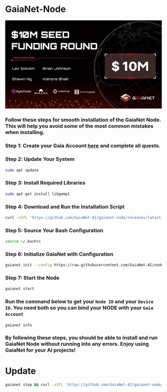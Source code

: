 # GaiaNet-Node
![image](https://github.com/Veviloos/GaiaNet-Node/blob/main/%CE%A3%CF%84%CE%B9%CE%B3%CE%BC%CE%B9%CE%BF%CC%81%CF%84%CF%85%CF%80%CE%BF%20%CE%BF%CE%B8%CE%BF%CC%81%CE%BD%CE%B7%CF%82%202025-01-27%2C%2016.06.58.png)
### Follow these steps for smooth installation of the GaiaNet Node. This will help you avoid some of the most common mistakes when installing.

### Step 1: Create your Gaia Account [here](https://gaianet.ai/reward?invite_code=Rt5XOU) and complete all quests.

### Step 2: Update Your System

```bash
sudo apt update
```

### Step 3: Install Required Libraries

```bash
sudo apt-get install libgomp1
```

### Step 4: Download and Run the Installation Script

```bash
curl -sSfL 'https://github.com/GaiaNet-AI/gaianet-node/releases/latest/download/install.sh' | bash
```

### Step 5: Source Your Bash Configuration

```bash
source ~/.bashrc 
```

### Step 6: Initialize GaiaNet with Configuration

```bash
gaianet init --config https://raw.githubusercontent.com/GaiaNet-AI/node-configs/main/qwen2-0.5b-instruct/config.json
```

### Step 7: Start the Node

```bash
gaianet start
```

### Run the command below to get your ```Node ID``` and your ```Device ID```. You need both so you can bind your NODE with your ```Gaia Account```

```bash
gaianet info
```

### By following these steps, you should be able to install and run GaiaNet Node without running into any errors. Enjoy using GaiaNet for your AI projects!

# Update

```bash
gaianet stop && curl -sSfL 'https://github.com/GaiaNet-AI/gaianet-node/releases/latest/download/install.sh' | bash -s -- --upgrade && gaianet start
```
